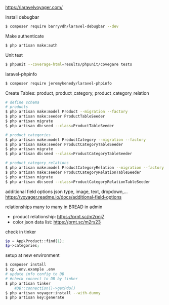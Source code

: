 https://laravelvoyager.com/

Install debugbar
```bash
$ composer require barryvdh/laravel-debugbar --dev

```
Make authenticate
```bash
$ php artisan make:auth
```

Unit test
```bash
$ phpunit --coverage-html=results/phpunit/covegare tests
```

laravel-phpinfo
```bash
$ composer require jeremykenedy/laravel-phpinfo
```

Create Tables: product, product_category, product_category_relation
```bash
# define schema
# products
$ php artisan make:model Product --migration --factory
$ php artisan make:seeder ProductTableSeeder
$ php artisan migrate
$ php artisan db:seed --class=ProductTableSeeder

# product_categories
$ php artisan make:model ProductCategory --migration --factory
$ php artisan make:seeder ProductCategoryTableSeeder
$ php artisan migrate
$ php artisan db:seed --class=ProductCategoryTableSeeder

# product_category_relations
$ php artisan make:model ProductCategoryRelation --migration --factory
$ php artisan make:seeder ProductCategoryRelationTableSeeder
$ php artisan migrate
$ php artisan db:seed --class=ProductCategoryRelationTableSeeder

```
additional field options
json type, image, text, dropdown,...
https://voyager.readme.io/docs/additional-field-options

relationships many to many in BREAD in admin
 - product relationship: https://prnt.sc/m2rmj7
 - color json data list: https://prnt.sc/m2rs23

check in tinker
```php
$p = App\Product::find(1);
$p->categories;
```

setup at new environment
```bash
$ composer install
$ cp .env.example .env
# update info config to DB
# #check connect to DB by tinker
$ php artisan tinker
    #DB::connection()->getPdo()
$ php artisan voyager:install --with-dummy
$ php artisan key:generate
```
